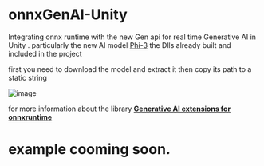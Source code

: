 # onnxGenAI-Unity
Integrating onnx runtime with the new Gen api for real time Generative AI in Unity .
particularly the new AI model [Phi-3](https://huggingface.co/microsoft/Phi-3-mini-128k-instruct)
the Dlls already built and included in the project 

first you need to download the model and extract it then copy its path to a static string 



![image](https://github.com/PrestigeDevop/onnxGenAI-Unity/assets/85388342/c8b38dfc-2e6b-4a7b-9270-89b40c012099)


for more information about the library  [**Generative AI extensions for onnxruntime**](https://github.com/microsoft/onnxruntime-genai)


# example cooming soon.
